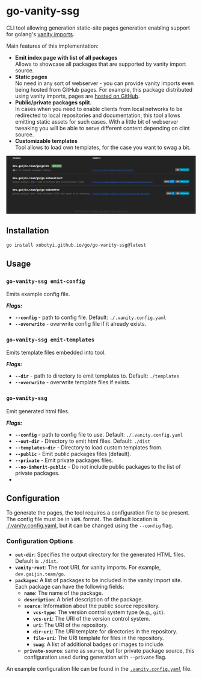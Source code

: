 # go-vanity-ssg

CLI tool allowing generation static-site pages generation enabling support for
golang's [vanity imports](https://pkg.go.dev/cmd/go#hdr-Remote_import_paths).

Main features of this implementation:

- **Emit index page with list of all packages**  
  Allows to showcase all packages that are supported by vanity import source.
- **Static pages**  
  No need in any sort of webserver - you can provide vanity imports even being hosted from GitHub pages. For example,
  this package distributed using vanity imports, pages are [hosted on GitHub](https://github.com/xobotyi/go).
- **Public/private packages split.**  
  In cases when you need to enable clients from local networks to be redirected to local repositories and documentation,
  this tool allows emitting static assets for such cases. With a little bit of webserver tweaking you will be able to
  serve different content depending on clint source.
- **Customizable templates**  
  Tool allows to load own templates, for the case you want to swag a bit.

![packages index example](.github/index-example.png)

## Installation

```shell
go install xobotyi.github.io/go/go-vanity-ssg@latest
```

## Usage

### `go-vanity-ssg emit-config`

Emits example config file.

**_Flags:_**

- **`--config`** - path to config file. Default: `./.vanity.config.yaml`
- **`--overwrite`** - overwrite config file if it already exists.

### `go-vanity-ssg emit-templates`

Emits template files embedded into tool.

**_Flags:_**

- **`--dir`** - path to directory to emit templates to. Default: `./templates`
- **`--overwrite`** - overwrite template files if exists.

### `go-vanity-ssg`

Emit generated html files.

**_Flags:_**

- **`--config`** - path to config file to use. Default: `./.vanity.config.yaml`
- **`--out-dir`** - Directory to emit html files. Default: `./dist`
- **`--templates-dir`** - Directory to load custom templates from.
- **`--public`** - Emit public packages files (default).
- **`--private`** - Emit private packages files.
- **`--no-inherit-public`** - Do not include public packages to the list of private packages.
-

## Configuration

To generate the pages, the tool requires a configuration file to be present.
The config file must be in `YAML` format. The default location is [./.vanity.config.yaml](./.vanity.config.yaml), but it
can be changed using the `--config` flag.

### Configuration Options

- **`out-dir`**: Specifies the output directory for the generated HTML files. Default is `./dist`.
- **`vanity-root`**: The root URL for vanity imports. For example, `dev.gaijin.team/go`.
- **`packages`**: A list of packages to be included in the vanity import site. Each package can have the following
  fields:
    - **`name`**: The name of the package.
    - **`description`**: A brief description of the package.
    - **`source`**: Information about the public source repository.
        - **`vcs-type`**: The version control system type (e.g., `git`).
        - **`vcs-uri`**: The URI of the version control system.
        - **`uri`**: The URI of the repository.
        - **`dir-uri`**: The URI template for directories in the repository.
        - **`file-uri`**: The URI template for files in the repository.
        - **`swag`**: A list of additional badges or images to include.
    - **`private-source`**: same as `source`, but for private package source, this configuration used during generation
      with `--private` flag.

An example configuration file can be found in the [`.vanity.config.yaml`](./.vanity.config.yaml) file.